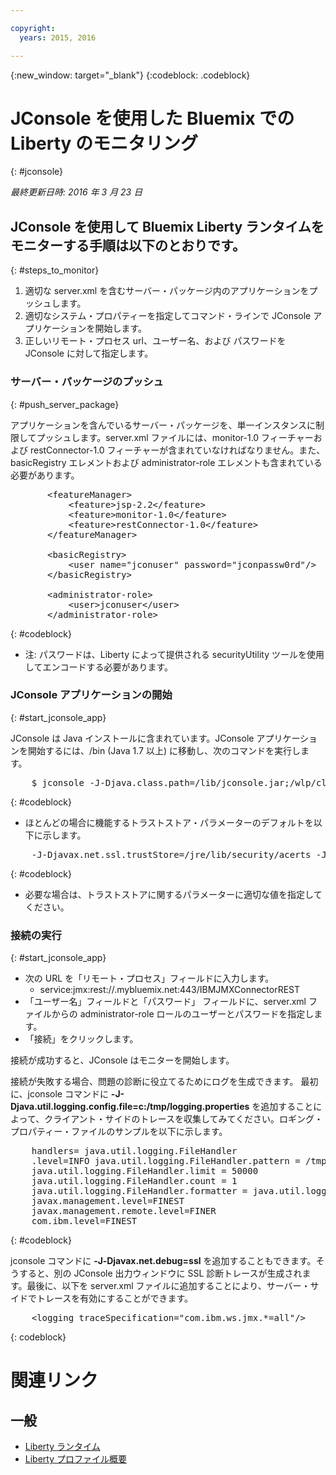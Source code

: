 ```yaml
---

copyright:
  years: 2015, 2016

---
```


{:new_window: target="_blank"}
{:codeblock: .codeblock}

# JConsole を使用した Bluemix での Liberty のモニタリング
{: #jconsole}

*最終更新日時: 2016 年 3 月 23 日*

## JConsole を使用して Bluemix Liberty ランタイムをモニターする手順は以下のとおりです。
{: #steps_to_monitor}

1. 適切な server.xml を含むサーバー・パッケージ内のアプリケーションをプッシュします。
2. 適切なシステム・プロパティーを指定してコマンド・ラインで JConsole アプリケーションを開始します。
3. 正しいリモート・プロセス url、ユーザー名、および パスワードを JConsole に対して指定します。

### サーバー・パッケージのプッシュ
{: #push_server_package}

アプリケーションを含んでいるサーバー・パッケージを、単一インスタンスに制限してプッシュします。server.xml ファイルには、monitor-1.0 フィーチャーおよび restConnector-1.0 フィーチャーが含まれていなければなりません。また、basicRegistry エレメントおよび administrator-role エレメントも含まれている必要があります。
<pre>
       &lt;featureManager&gt;
    	   &lt;feature&gt;jsp-2.2&lt;/feature&gt;
    	   &lt;feature&gt;monitor-1.0&lt;/feature&gt;
    	   &lt;feature&gt;restConnector-1.0&lt;/feature&gt;
       &lt;/featureManager&gt;

       &lt;basicRegistry&gt;
    	   &lt;user name="jconuser" password="jconpassw0rd"/&gt;
       &lt;/basicRegistry&gt;

       &lt;administrator-role&gt;
    	   &lt;user&gt;jconuser&lt;/user&gt;
       &lt;/administrator-role&gt;
</pre>
{: #codeblock}

   * 注: パスワードは、Liberty によって提供される securityUtility ツールを使用してエンコードする必要があります。

### JConsole アプリケーションの開始
{: #start_jconsole_app}

JConsole は Java インストールに含まれています。JConsole アプリケーションを開始するには、<java-home>/bin (Java 1.7 以上) に移動し、次のコマンドを実行します。
<pre>
    $ jconsole -J-Djava.class.path=<java-home>/lib/jconsole.jar;<liberty-home>/wlp/clients/restConnector.jar
</pre>
{: #codeblock}

  * ほとんどの場合に機能するトラストストア・パラメーターのデフォルトを以下に示します。
<pre>
    -J-Djavax.net.ssl.trustStore=<java-home>/jre/lib/security/acerts -J-Djavax.net.ssl.trustStorePassword=changeit -J-Djavax.net.ssl.trustStoreType=jks
</pre>
{: #codeblock}
  * 必要な場合は、トラストストアに関するパラメーターに適切な値を指定してください。

### 接続の実行
{: #start_jconsole_app}
  * 次の URL を「リモート・プロセス」フィールドに入力します。    
    * service:jmx:rest://<appName>.mybluemix.net:443/IBMJMXConnectorREST  
  *  「ユーザー名」フィールドと「パスワード」 フィールドに、server.xml ファイルからの administrator-role ロールのユーザーとパスワードを指定します。
  * 「接続」をクリックします。

接続が成功すると、JConsole はモニターを開始します。

接続が失敗する場合、問題の診断に役立てるためにログを生成できます。
最初に、jconsole コマンドに **-J-Djava.util.logging.config.file=c:/tmp/logging.properties** を追加することによって、クライアント・サイドのトレースを収集してみてください。ロギング・プロパティー・ファイルのサンプルを以下に示します。

<pre>
    handlers= java.util.logging.FileHandler
    .level=INFO java.util.logging.FileHandler.pattern = /tmp/jmxtrace.log
    java.util.logging.FileHandler.limit = 50000
    java.util.logging.FileHandler.count = 1
    java.util.logging.FileHandler.formatter = java.util.logging.SimpleFormatter
    javax.management.level=FINEST
    javax.management.remote.level=FINER
    com.ibm.level=FINEST
</pre>
{: #codeblock}

jconsole コマンドに <b>&dash;J&dash;Djavax.net.debug=ssl</b> を追加することもできます。そうすると、別の JConsole 出力ウィンドウに SSL 診断トレースが生成されます。最後に、以下を server.xml ファイルに追加することにより、サーバー・サイドでトレースを有効にすることができます。
<pre>
    &lt;logging traceSpecification="com.ibm.ws.jmx.&ast;=all"/&gt;
</pre>
{: codeblock}

# 関連リンク
## 一般
* [Liberty ランタイム](index.html)
* [Liberty プロファイル概要](http://www-01.ibm.com/support/knowledgecenter/SSAW57_8.5.5/com.ibm.websphere.wlp.nd.doc/ae/cwlp_about.html)
